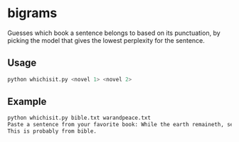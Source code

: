 # bigrams
Guesses which book a sentence belongs to based on its punctuation, by picking the model that gives the lowest perplexity for the sentence.

## Usage
```sh
python whichisit.py <novel 1> <novel 2>
```

## Example
```sh
python whichisit.py bible.txt warandpeace.txt
Paste a sentence from your favorite book: While the earth remaineth, seedtime and harvest, and cold and heat, and summer and winter, and day and night shall not cease.
This is probably from bible.
```
